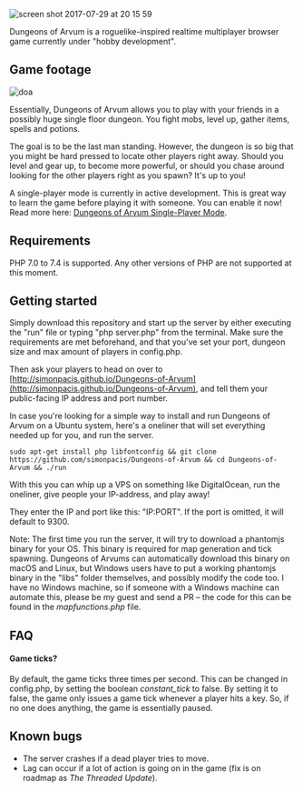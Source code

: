 ![screen shot 2017-07-29 at 20 15 59](https://user-images.githubusercontent.com/7118482/28747275-336ba6a8-749b-11e7-8f2b-5b76f96137da.png)

Dungeons of Arvum is a roguelike-inspired realtime multiplayer browser game currently under "hobby development".

## Game footage
![doa](https://user-images.githubusercontent.com/7118482/79126239-e0064200-7d9f-11ea-9214-3d54506aa65c.gif)

Essentially, Dungeons of Arvum allows you to play with your friends in a possibly huge single floor dungeon.
You fight mobs, level up, gather items, spells and potions.


The goal is to be the last man standing.
However, the dungeon is so big that you might be hard pressed to locate other players right away.
Should you level and gear up, to become more powerful, or should you chase around looking for the other players right as you spawn?
It's up to you!

A single-player mode is currently in active development.
This is great way to learn the game before playing it with someone.
You can enable it now!
Read more here: [Dungeons of Arvum Single-Player Mode](https://github.com/simonpacis/Dungeons-of-Arvum/wiki/Single-Player-Mode).

## Requirements
PHP 7.0 to 7.4 is supported.
Any other versions of PHP are not supported at this moment.

## Getting started
Simply download this repository and start up the server by either executing the "run" file or typing "php server.php" from the terminal.
Make sure the requirements are met beforehand, and that you've set your port, dungeon size and max amount of players in config.php.

Then ask your players to head on over to [http://simonpacis.github.io/Dungeons-of-Arvum](http://simonpacis.github.io/Dungeons-of-Arvum), and tell them your public-facing IP address and port number.

In case you're looking for a simple way to install and run Dungeons of Arvum on a Ubuntu system, here's a oneliner that will set everything needed up for you, and run the server.
```
sudo apt-get install php libfontconfig && git clone https://github.com/simonpacis/Dungeons-of-Arvum && cd Dungeons-of-Arvum && ./run
```

With this you can whip up a VPS on something like DigitalOcean, run the oneliner, give people your IP-address, and play away!

They enter the IP and port like this: "IP:PORT".
If the port is omitted, it will default to 9300.
  
Note: The first time you run the server, it will try to download a phantomjs binary for your OS.
This binary is required for map generation and tick spawning.
Dungeons of Arvums can automatically download this binary on macOS and Linux, but Windows users have to put a working phantomjs binary in the "libs" folder themselves, and possibly modify the code too.
I have no Windows machine, so if someone with a Windows machine can automate this, please be my guest and send a PR – the code for this can be found in the *mapfunctions.php* file.

## FAQ
#### Game ticks?
By default, the game ticks three times per second.
This can be changed in config.php, by setting the boolean *constant_tick* to false.
By setting it to false, the game only issues a game tick whenever a player hits a key.
So, if no one does anything, the game is essentially paused.

## Known bugs
- The server crashes if a dead player tries to move.
- Lag can occur if a lot of action is going on in the game (fix is on roadmap as *The Threaded Update*).

